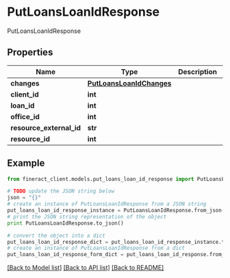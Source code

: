 # PutLoansLoanIdResponse

PutLoansLoanIdResponse

## Properties

Name | Type | Description | Notes
------------ | ------------- | ------------- | -------------
**changes** | [**PutLoansLoanIdChanges**](PutLoansLoanIdChanges.md) |  | [optional] 
**client_id** | **int** |  | [optional] 
**loan_id** | **int** |  | [optional] 
**office_id** | **int** |  | [optional] 
**resource_external_id** | **str** |  | [optional] 
**resource_id** | **int** |  | [optional] 

## Example

```python
from fineract_client.models.put_loans_loan_id_response import PutLoansLoanIdResponse

# TODO update the JSON string below
json = "{}"
# create an instance of PutLoansLoanIdResponse from a JSON string
put_loans_loan_id_response_instance = PutLoansLoanIdResponse.from_json(json)
# print the JSON string representation of the object
print PutLoansLoanIdResponse.to_json()

# convert the object into a dict
put_loans_loan_id_response_dict = put_loans_loan_id_response_instance.to_dict()
# create an instance of PutLoansLoanIdResponse from a dict
put_loans_loan_id_response_form_dict = put_loans_loan_id_response.from_dict(put_loans_loan_id_response_dict)
```
[[Back to Model list]](../README.md#documentation-for-models) [[Back to API list]](../README.md#documentation-for-api-endpoints) [[Back to README]](../README.md)


